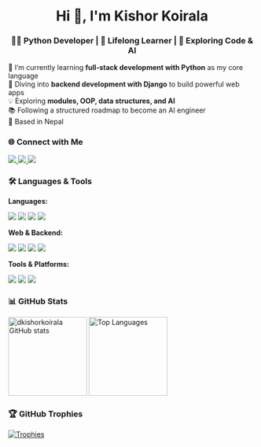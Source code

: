 <h1 align="center">Hi 👋, I'm Kishor Koirala</h1>
<h3 align="center">👨‍💻 Python Developer | 🧠 Lifelong Learner | 🚀 Exploring Code & AI</h3>



🔭 I’m currently learning **full-stack development with Python** as my core language  
🌱 Diving into **backend development with Django** to build powerful web apps  
💡 Exploring **modules, OOP, data structures, and AI**  
📚 Following a structured roadmap to become an AI engineer  
📍 Based in Nepal



### 🌐 Connect with Me

<p align="left">
  <a href="https://www.linkedin.com/in/dkishorkoirala/" target="_blank">
    <img src="https://img.shields.io/badge/LinkedIn-0A66C2?style=for-the-badge&logo=linkedin&logoColor=white"/>
  </a>
  <a href="https://github.com/dkishorkoirala" target="_blank">
    <img src="https://img.shields.io/badge/GitHub-181717?style=for-the-badge&logo=github&logoColor=white"/>
  </a>
  <a href="https://x.com/dkishorkoirala" target="_blank">
    <img src="https://img.shields.io/badge/X-000000?style=for-the-badge&logo=twitter&logoColor=white"/>
  </a>
</p>



### 🛠️ Languages & Tools

**Languages:**
<p>
  <img src="https://img.shields.io/badge/Python-3776AB?style=for-the-badge&logo=python&logoColor=white"/>
  <img src="https://img.shields.io/badge/C-00599C?style=for-the-badge&logo=c&logoColor=white"/>
  <img src="https://img.shields.io/badge/C++-00599C?style=for-the-badge&logo=c%2B%2B&logoColor=white"/>
  <img src="https://img.shields.io/badge/Go-00ADD8?style=for-the-badge&logo=go&logoColor=white"/>
</p>

**Web & Backend:**
<p>
  <img src="https://img.shields.io/badge/Django-092E20?style=for-the-badge&logo=django&logoColor=white"/>
  <img src="https://img.shields.io/badge/HTML5-E34F26?style=for-the-badge&logo=html5&logoColor=white"/>
  <img src="https://img.shields.io/badge/CSS3-1572B6?style=for-the-badge&logo=css3&logoColor=white"/>
  <img src="https://img.shields.io/badge/MySQL-4479A1?style=for-the-badge&logo=mysql&logoColor=white"/>
</p>

**Tools & Platforms:**
<p>
  <img src="https://img.shields.io/badge/VS Code-007ACC?style=for-the-badge&logo=visual-studio-code&logoColor=white"/>
  <img src="https://img.shields.io/badge/Git-F05032?style=for-the-badge&logo=git&logoColor=white"/>
  <img src="https://img.shields.io/badge/GitHub-181717?style=for-the-badge&logo=github&logoColor=white"/>
</p>



### 📊 GitHub Stats

<p align="left">
  <img src="https://github-readme-stats.vercel.app/api?username=dkishorkoirala&show_icons=true&theme=radical" alt="dkishorkoirala GitHub stats" height="160px"/>
  <img src="https://github-readme-stats.vercel.app/api/top-langs/?username=dkishorkoirala&layout=compact&theme=radical" alt="Top Languages" height="160px"/>
</p>



### 🏆 GitHub Trophies

[![Trophies](https://github-profile-trophy.vercel.app/?username=dkishorkoirala&theme=radical&no-bg=true&margin-w=4)](https://github.com/dkishorkoirala)

